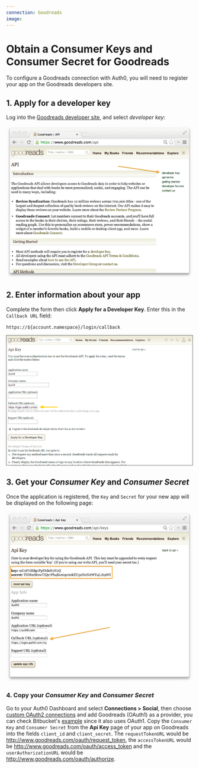 ```yaml
---
connection: Goodreads
image:
---
```


# Obtain a Consumer Keys and Consumer Secret for Goodreads

To configure a Goodreads connection with Auth0, you will need to register your app on the Goodreads developers site.

## 1. Apply for a developer key

Log into the [Goodreads developer site](https://www.goodreads.com/api), and select *developer key*:

![](/media/articles/connections/social/goodreads/goodreads-register-1.png)

## 2. Enter information about your app

Complete the form then click **Apply for a Developer Key**. Enter this in the `Callback URL` field:

	https://${account.namespace}/login/callback

![](/media/articles/connections/social/goodreads/goodreads-register-2.png)

## 3. Get your *Consumer Key* and *Consumer Secret*

Once the application is registered, the `Key` and `Secret` for your new app will be displayed on the following page:

![](/media/articles/connections/social/goodreads/goodreads-register-3.png)

### 4. Copy your *Consumer Key* and *Consumer Secret*

Go to your Auth0 Dashboard and select **Connections > Social**, then choose [custom OAuth2 connections](/connections/social/oauth2) and add Goodreads (OAuth1) as a provider, you can check Bitbucket's [example](/oauth2-examples) since it also uses OAuth1. Copy the `Consumer Key` and `Consumer Secret` from the **Api Key** page of your app on Goodreads into the fields `client_id` and `client_secret`. The `requestTokenURL` would be http://www.goodreads.com/oauth/request_token, the `accessTokenURL` would be http://www.goodreads.com/oauth/access_token and the `userAuthorizationURL` would be http://www.goodreads.com/oauth/authorize.
